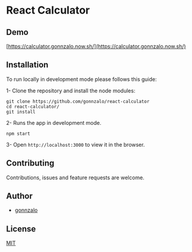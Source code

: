 # React Calculator

## Demo

[https://calculator.gonnzalo.now.sh/](https://calculator.gonnzalo.now.sh/)

## Installation

To run locally in development mode please follows this guide:

1- Clone the repository and install the node modules:

```shell
git clone https://github.com/gonnzalo/react-calculator
cd react-calculator/
git install
```

2- Runs the app in development mode.

```shell
npm start
```

3- Open `http://localhost:3000` to view it in the browser.

## Contributing

Contributions, issues and feature requests are welcome.

## Author

- [gonnzalo](https://)

## License

[MIT](https://choosealicense.com/licenses/mit/)
